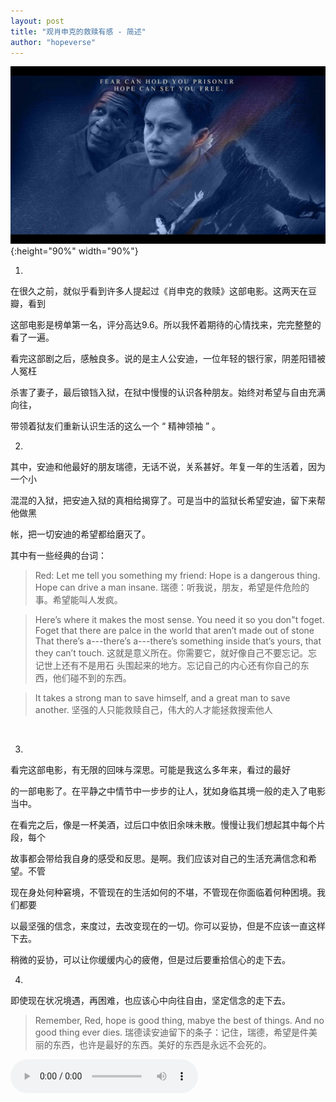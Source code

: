 ```yaml
---
layout: post
title: "观肖申克的救赎有感 - 简述"
author: "hopeverse"
---
```


![xskdjs](/images/posts/life/xskdjs.jpg){:height="90%" width="90%"}

1.

在很久之前，就似乎看到许多人提起过《肖申克的救赎》这部电影。这两天在豆瓣，看到

这部电影是榜单第一名，评分高达9.6。所以我怀着期待的心情找来，完完整整的看了一遍。

看完这部剧之后，感触良多。说的是主人公安迪，一位年轻的银行家，阴差阳错被人冤枉

杀害了妻子，最后锒铛入狱，在狱中慢慢的认识各种朋友。始终对希望与自由充满向往，

带领着狱友们重新认识生活的这么一个 “ 精神领袖 ” 。

2.

其中，安迪和他最好的朋友瑞德，无话不说，关系甚好。年复一年的生活着，因为一个小

混混的入狱，把安迪入狱的真相给揭穿了。可是当中的监狱长希望安迪，留下来帮他做黑

帐，把一切安迪的希望都给磨灭了。
<br/>

其中有一些经典的台词：

>Red: Let me tell you something my friend: Hope is a dangerous thing. Hope can drive a man insane.
瑞德：听我说，朋友，希望是件危险的事。希望能叫人发疯。

> Here’s where it makes the most sense. You need it so you don"t foget. Foget that there are palce in the world that aren’t made out of stone That there’s a---there’s a---there’s something inside that’s yours, that they can’t touch.
> 这就是意义所在。你需要它，就好像自己不要忘记。忘记世上还有不是用石 头围起来的地方。忘记自己的内心还有你自己的东西，他们碰不到的东西。

>It takes a strong man to save himself, and a great man to save another.
坚强的人只能救赎自己，伟大的人才能拯救搜索他人

<br/>

3.

看完这部电影，有无限的回味与深思。可能是我这么多年来，看过的最好

的一部电影了。在平静之中情节中一步步的让人，犹如身临其境一般的走入了电影当中。

在看完之后，像是一杯美酒，过后口中依旧余味未散。慢慢让我们想起其中每个片段，每个

故事都会带给我自身的感受和反思。是啊。我们应该对自己的生活充满信念和希望。不管

现在身处何种窘境，不管现在的生活如何的不堪，不管现在你面临着何种困境。我们都要

以最坚强的信念，来度过，去改变现在的一切。你可以妥协，但是不应该一直这样下去。

稍微的妥协，可以让你缓缓内心的疲倦，但是过后要重拾信心的走下去。

4.

即使现在状况境遇，再困难，也应该心中向往自由，坚定信念的走下去。

>Remember, Red, hope is good thing, mabye the best of things. And no good thing ever dies.
瑞德读安迪留下的条子：记住，瑞德，希望是件美丽的东西，也许是最好的东西。美好的东西是永远不会死的。

<audio src="https://url.527578.com/xiami.php/2645162.mp3" autoplay controls></audio>


